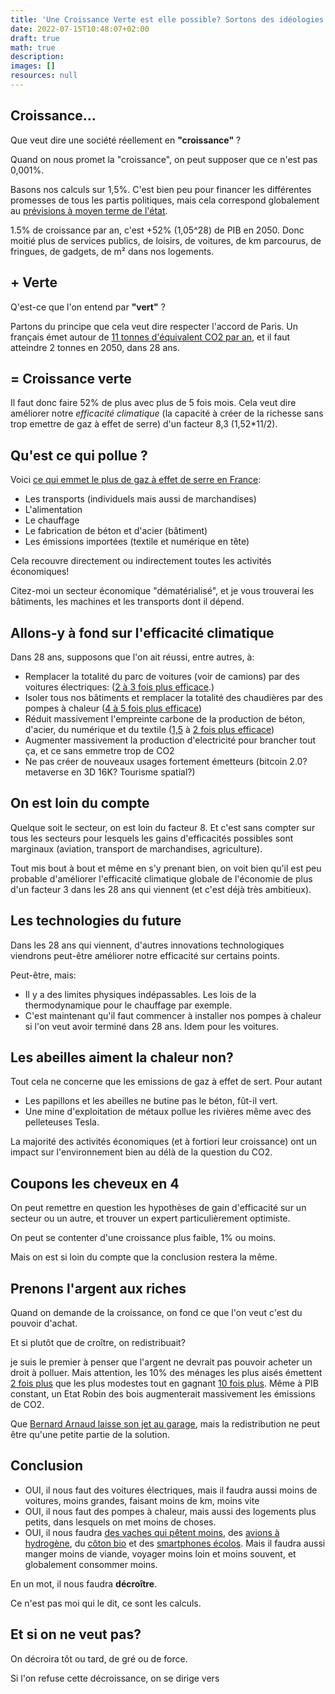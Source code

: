 ```yaml
---
title: 'Une Croissance Verte est elle possible? Sortons des idéologies et calculons'
date: 2022-07-15T10:48:07+02:00
draft: true
math: true
description: 
images: []
resources: null
---
```


## Croissance...

Que veut dire une société réellement en **"croissance"** ?

Quand on nous promet la "croissance", on peut supposer que ce n'est pas 0,001%.

Basons nos calculs sur 1,5%. C'est bien peu pour financer les différentes promesses de tous les partis politiques, mais cela correspond globalement au [prévisions à moyen terme de l'état](https://www.budget.gouv.fr/reperes/finances-publiques/articles/presentation-du-programme-de-stabilite-2021-2027).

1.5% de croissance par an, c'est +52% (1,05^28) de PIB en 2050. Donc moitié plus de services publics, de loisirs, de voitures, de km parcourus, de fringues, de gadgets, de m² dans nos logements.

## + Verte

Q'est-ce que l'on entend par **"vert"** ?

Partons du principe que cela veut dire respecter l'accord de Paris. Un français émet autour de [11 tonnes d'équivalent CO2 par an](https://www.statistiques.developpement-durable.gouv.fr/lempreinte-carbone-des-francais-reste-stable), et il faut atteindre 2 tonnes en 2050, dans 28 ans.

## = Croissance verte

Il faut donc faire 52% de plus avec plus de 5 fois mois. Cela veut dire améliorer notre *efficacité climatique* (la capacité à créer de la richesse sans trop emettre de gaz à effet de serre) d'un facteur 8,3 (1,52\*11/2).

## Qu'est ce qui pollue ?

Voici [ce qui emmet le plus de gaz à effet de serre en France](https://www.statistiques.developpement-durable.gouv.fr/lempreinte-carbone-des-francais-reste-stable):
* Les transports (individuels mais aussi de marchandises)
* L'alimentation
* Le chauffage
* Le fabrication de béton et d'acier (bâtiment)
* Les émissions importées (textile et numérique en tête)

Cela recouvre directement ou indirectement toutes les activités économiques!

Citez-moi un secteur économique "dématérialisé", et je vous trouverai les bâtiments, les machines et les transports dont il dépend.

## Allons-y à fond sur l'efficacité climatique

Dans 28 ans, supposons que l'on ait réussi, entre autres, à:

* Remplacer la totalité du parc de voitures (voir de camions) par des voitures électriques: ([2 à 3 fois plus efficace](https://presse.ademe.fr/2017/12/etude-le-vehicule-electrique-dans-la-transition-ecologique-en-france.html#:~:text=Une%20berline%20%C3%A9lectrique%20%C3%A9met%20en,CO2%E2%80%93eq.).)
* Isoler tous nos bâtiments et remplacer la totalité des chaudières par des pompes à chaleur ([4 à 5 fois plus efficace](https://www.economiedenergie.fr/les-emissions-de-co2-par-energie/))
* Réduit massivement l'empreinte carbone de la production de béton, d'acier, du numérique et du textile ([1,5](https://www.modeintextile.fr/coton-biologique-aurait-impact-climat-50-eleve-coton-traditionnel/) à [2 fois plus efficace](https://www.ouest-france.fr/environnement/climat/le-beton-bas-carbone-est-il-vraiment-ecologique-ecebaf86-b729-11eb-b73a-358c628dc742))
* Augmenter massivement la production d'electricité pour brancher tout ça, et ce sans emmetre trop de CO2
* Ne pas créer de nouveaux usages fortement émetteurs (bitcoin 2.0? metaverse en 3D 16K? Tourisme spatial?)

## On est loin du compte

Quelque soit le secteur, on est loin du facteur 8. Et c'est sans compter sur tous les secteurs pour lesquels les gains d'efficacités possibles sont marginaux (aviation, transport de marchandises, agriculture).

Tout mis bout à bout et même en s'y prenant bien, on voit bien qu'il est peu probable d'améliorer l'efficacité climatique globale de l'économie de plus d'un facteur 3 dans les 28 ans qui viennent (et c'est déjà très ambitieux).

## Les technologies du future

Dans les 28 ans qui viennent, d'autres innovations technologiques viendrons peut-être améliorer notre efficacité sur certains points.

Peut-être, mais:
* Il y a des limites physiques indépassables. Les lois de la thermodynamique pour le chauffage par exemple.
* C'est maintenant qu'il faut commencer à installer nos pompes à chaleur si l'on veut avoir terminé dans 28 ans. Idem pour les voitures.

## Les abeilles aiment la chaleur non?

Tout cela ne concerne que les emissions de gaz à effet de sert. Pour autant
* Les papillons et les abeilles ne butine pas le béton, fût-il vert.
* Une mine d'exploitation de métaux pollue les rivières même avec des pelleteuses Tesla.

La majorité des activités économiques (et à fortiori leur croissance) ont un impact sur l'environnement bien au délà de la question du CO2.

## Coupons les cheveux en 4

On peut remettre en question les hypothèses de gain d'efficacité sur un secteur ou un autre, et trouver un expert particulièrement optimiste.

On peut se contenter d'une croissance plus faible, 1% ou moins.

Mais on est si loin du compte que la conclusion restera la même.

## Prenons l'argent aux riches

Quand on demande de la croissance, on fond ce que l'on veut c'est du pouvoir d'achat.

Et si plutôt que de croître, on redistribuait?

je suis le premier à penser que l'argent ne devrait pas pouvoir acheter un droit à polluer. Mais attention, les 10% des ménages les plus aisés émettent [2 fois plus](https://www.cairn.info/revue-de-l-ofce-2020-5-page-73.htm) que les plus modestes tout en gagnant [10 fois plus](https://www.insee.fr/fr/statistiques/5371205?sommaire=5371304). Même à PIB constant, un Etat Robin des bois augmenterait massivement les émissions de CO2.

Que [Bernard Arnaud laisse son jet au garage](https://www.alternatives-economiques.fr/jets-prives-ca-gaze-bernard-arnault/00103628), mais la redistribution ne peut être qu'une petite partie de la solution.

## Conclusion

* OUI, il nous faut des voitures électriques, mais il faudra aussi moins de voitures, moins grandes, faisant moins de km, moins vite
* OUI, il nous faut des pompes à chaleur, mais aussi des logements plus petits, dans lesquels on met moins de choses.
* OUI, il nous faudra [des vaches qui pêtent moins](https://www.sciencesetavenir.fr/nature-environnement/les-vaches-francaises-emettent-autant-de-gaz-en-un-an-que-15-millions-de-voitures_9752), des [avions à hydrogène](https://www.h2-mobile.fr/actus/avion-hydrogene/), du [côton bio](https://www.modeintextile.fr/coton-biologique-aurait-impact-climat-50-eleve-coton-traditionnel/) et des [smartphones écolos](https://www.fairphone.com/fr/). Mais il faudra aussi manger moins de viande, voyager moins loin et moins souvent, et globalement consommer moins.

En un mot, il nous faudra **décroître**.

Ce n'est pas moi qui le dit, ce sont les calculs. 

## Et si on ne veut pas?

On décroira tôt ou tard, de gré ou de force.


Si l'on refuse cette décroissance, on se dirige vers
